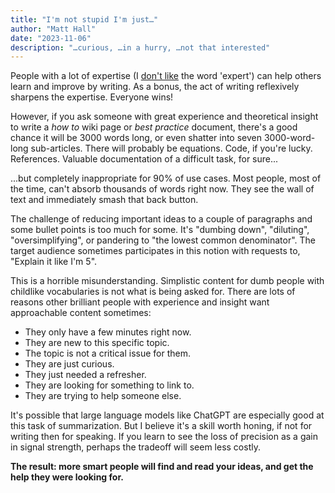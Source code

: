 ```yaml
---
title: "I'm not stupid I'm just…"
author: "Matt Hall"
date: "2023-11-06"
description: "…curious, …in a hurry, …not that interested"
---
```


People with a lot of expertise (I [don't like](https://agilescientific.com/blog/2013/6/19/expert-culture-is-bad-for-you.html) the word 'expert') can help others learn and improve by writing. As a bonus, the act of writing reflexively sharpens the expertise. Everyone wins!

However, if you ask someone with great experience and theoretical insight to write a _how to_ wiki page or _best practice_ document, there's a good chance it will be 3000 words long, or even shatter into seven 3000-word-long sub-articles. There will probably be equations. Code, if you're lucky. References. Valuable documentation of a difficult task, for sure...

...but completely inappropriate for 90% of use cases. Most people, most of the time, can't absorb thousands of words right now. They see the wall of text and immediately smash that back button.

The challenge of reducing important ideas to a couple of paragraphs and some bullet points is too much for some. It's "dumbing down", "diluting", "oversimplifying", or pandering to "the lowest common denominator". The target audience sometimes participates in this notion with requests to, "Explain it like I'm 5".

This is a horrible misunderstanding. Simplistic content for dumb people with childlike vocabularies is not what is being asked for. There are lots of reasons other brilliant people with experience and insight want approachable content sometimes:

- They only have a few minutes right now.
- They are new to this specific topic.
- The topic is not a critical issue for them.
- They are just curious.
- They just needed a refresher.
- They are looking for something to link to.
- They are trying to help someone else.

It's possible that large language models like ChatGPT are especially good at this task of summarization. But I believe it's a skill worth honing, if not for writing then for speaking. If you learn to see the loss of precision as a gain in signal strength, perhaps the tradeoff will seem less costly.

**The result: more smart people will find and read your ideas, and get the help they were looking for.**
